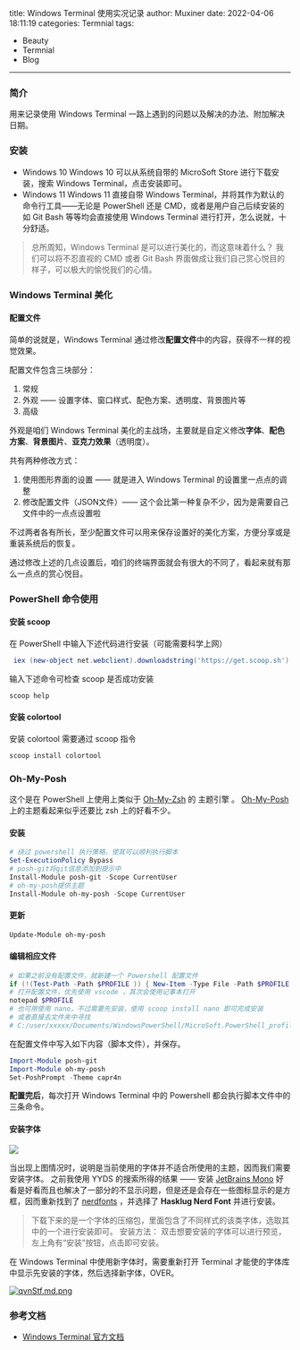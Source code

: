 title: Windows Terminal 使用实况记录
author: Muxiner
date: 2022-04-06 18:11:19
categories: Termnial
tags:
 - Beauty
 - Termnial
 - Blog
---
### 简介
用来记录使用 Windows Terminal 一路上遇到的问题以及解决的办法、附加解决日期。

### 安装
+ Windows 10
	Windows 10 可以从系统自带的 MicroSoft Store 进行下载安装，搜索 Windows Terminal，点击安装即可。
+ Windows 11
	Windows 11 直接自带 Windows Terminal，并将其作为默认的命令行工具——无论是 PowerShell 还是 CMD，或者是用户自己后续安装的如 Git Bash 等等均会直接使用 Windows Terminal 进行打开，怎么说就，十分舒适。

> 总所周知，Windows Terminal 是可以进行美化的，而这意味着什么？
> 我们可以将不忍直视的 CMD 或者 Git Bash 界面做成让我们自己赏心悦目的样子，可以极大的愉悦我们的心情。

### Windows Terminal 美化
#### 配置文件
简单的说就是，Windows Terminal 通过修改**配置文件**中的内容，获得不一样的视觉效果。

配置文件包含三块部分：
1. 常规
2. 外观 —— 设置字体、窗口样式、配色方案、透明度、背景图片等
3. 高级

外观是咱们 Windows Terminal 美化的主战场，主要就是自定义修改**字体**、**配色方案**、**背景图片**、**亚克力效果**（透明度）。

共有两种修改方式：
1. 使用图形界面的设置 —— 就是进入 Windows Terminal 的设置里一点点的调整
2. 修改配置文件（JSON文件）—— 这个会比第一种复杂不少，因为是需要自己文件中的一点点设置啦

不过两者各有所长，至少配置文件可以用来保存设置好的美化方案，方便分享或是重装系统后的恢复。

通过修改上述的几点设置后，咱们的终端界面就会有很大的不同了，看起来就有那么一点点的赏心悦目。

### PowerShell 命令使用
#### 安装 scoop
在 PowerShell 中输入下述代码进行安装（可能需要科学上网）
```PowerShell
 iex (new-object net.webclient).downloadstring('https://get.scoop.sh')
```
输入下述命令可检查 scoop 是否成功安装
```PowerShell
scoop help
```
#### 安装 colortool
安装 colortool 需要通过 scoop 指令
```PowerShell
scoop install colortool
```

### Oh-My-Posh
这个是在 PowerShell 上使用上类似于 [Oh-My-Zsh](https://ohmyz.sh/) 的 主题引擎 。
[Oh-My-Posh](https://ohmyposh.dev/) 上的主题看起来似乎还要比 zsh 上的好看不少。

#### 安装
```PowerShell
# 绕过 powershell 执行策略，使其可以顺利执行脚本
Set-ExecutionPolicy Bypass
# posh-git将git信息添加到提示中
Install-Module posh-git -Scope CurrentUser
# oh-my-posh提供主题
Install-Module oh-my-posh -Scope CurrentUser

```
#### 更新
```PowerShell
Update-Module oh-my-posh
```

#### 编辑相应文件
```PowerShell
# 如果之前没有配置文件，就新建一个 Powershell 配置文件
if (!(Test-Path -Path $PROFILE )) { New-Item -Type File -Path $PROFILE -Force }
# 打开配置文件，优先使用 vscode ，其次会使用记事本打开
notepad $PROFILE
# 也可用使用 nano，不过需要先安装，使用 scoop install nano 即可完成安装
# 或者直接去文件夹中寻找
# C:/user/xxxxx/Documents/WindowsPowerShell/MicroSoft.PowerShell_profile.ps1
```
在配置文件中写入如下内容（脚本文件），并保存。
```PowerShell
Import-Module posh-git
Import-Module oh-my-posh
Set-PoshPrompt -Theme capr4n

```
**配置完后**，每次打开 Windows Terminal 中的 Powershell 都会执行脚本文件中的三条命令。

#### 安装字体
![](https://s3.bmp.ovh/imgs/2022/04/06/6daae30b63069edd.png)

当出现上图情况时，说明是当前使用的字体并不适合所使用的主题，因而我们需要安装字体。
之前我使用 YYDS 的搜索所得的结果 —— 安装 [JetBrains Mono](https://www.jetbrains.com/zh-cn/lp/mono/) 好看是好看而且也解决了一部分的不显示问题，但是还是会存在一些图标显示的是方框，因而重新找到了 [nerdfonts](https://www.nerdfonts.com/font-downloads) ，并选择了 **Hasklug Nerd Font** 并进行安装。
> 下载下来的是一个字体的压缩包，里面包含了不同样式的该类字体，选取其中的一个进行安装即可。
> 安装方法：
> 双击想要安装的字体可以进行预览，左上角有“安装”按钮，点击即可安装。

在 Windows Terminal 中使用新字体时，需要重新打开 Terminal 才能使的字体库中显示先安装的字体，然后选择新字体，OVER。

[![qvnStf.md.png](https://s1.ax1x.com/2022/04/06/qvnStf.md.png)](https://imgtu.com/i/qvnStf)



### 参考文档
+ [Windows Terminal 官方文档](https://docs.microsoft.com/zh-cn/windows/terminal/)